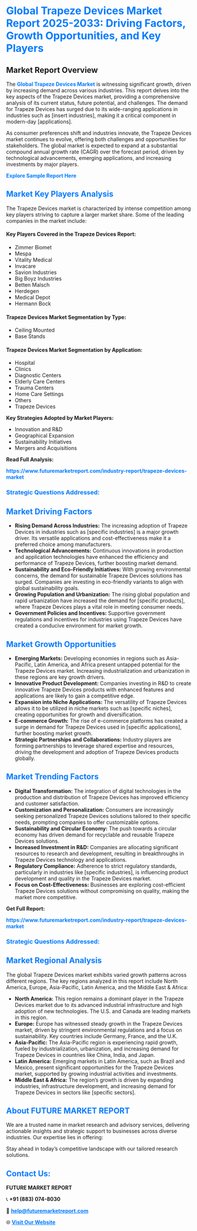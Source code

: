 <h1 style="color: #007BFF;">Global Trapeze Devices Market Report 2025-2033: Driving Factors, Growth Opportunities, and Key Players</h1>

<section id="overview">
<h2>Market Report Overview</h2>
<p>The <a href="https://www.futuremarketreport.com/industry-report/trapeze-devices-market" style="color: #007BFF; text-decoration: none;"><strong>Global Trapeze Devices Market</strong></a> is witnessing significant growth, driven by increasing demand across various industries. This report delves into the key aspects of the Trapeze Devices market, providing a comprehensive analysis of its current status, future potential, and challenges. The demand for Trapeze Devices has surged due to its wide-ranging applications in industries such as [insert industries], making it a critical component in modern-day [applications].</p>
<p>As consumer preferences shift and industries innovate, the Trapeze Devices market continues to evolve, offering both challenges and opportunities for stakeholders. The global market is expected to expand at a substantial compound annual growth rate (CAGR) over the forecast period, driven by technological advancements, emerging applications, and increasing investments by major players.</p>
</section>

<section id="overview">
<p><a href="https://www.futuremarketreport.com/request-sample/reportId=122474" style="color: #007BFF; text-decoration: none;"><strong>Explore Sample Report Here</strong></a></p>
</section>

<section id="key-players">
<h2 style="color: #007BFF;">Market Key Players Analysis</h2>
<p>The Trapeze Devices market is characterized by intense competition among key players striving to capture a larger market share. Some of the leading companies in the market include:</p>
<h4>Key Players Covered in the Trapeze Devices Report:</h4>
<ul><li>Zimmer Biomet</li><li>Mespa</li><li>Vitality Medical</li><li>Invacare</li><li>Savion Industries</li><li>Big Boyz Industries</li><li>Betten Malsch</li><li>Herdegen</li><li>Medical Depot</li><li>Hermann Bock</li></ul>
<h4>Trapeze Devices Market Segmentation by Type:</h4>
<ul><li>Ceiling Mounted</li><li>Base Stands</li></ul>

<h4>Trapeze Devices Market Segmentation by Application:</h4>
<ul><li>Hospital</li><li>Clinics</li><li>Diagnostic Centers</li><li>Elderly Care Centers</li><li>Trauma Centers</li><li>Home Care Settings</li><li>Others</li><li>Trapeze Devices</li></ul>
<p><strong>Key Strategies Adopted by Market Players:</strong></p>
<ul>
<li>Innovation and R&D</li>
<li>Geographical Expansion</li>
<li>Sustainability Initiatives</li>
<li>Mergers and Acquisitions</li>
</ul>
</section>

<section>
<p><strong>Read Full Analysis: </strong></p><a href="https://www.futuremarketreport.com/industry-report/trapeze-devices-market" style="color: #007BFF; text-decoration: none;"><strong>https://www.futuremarketreport.com/industry-report/trapeze-devices-market</strong></a>
<h3 style="color: #007BFF;">Strategic Questions Addressed:</h3>
</section>

<section id="driving-factors">
<h2 style="color: #007BFF;">Market Driving Factors</h2>
<ul>
<li><strong>Rising Demand Across Industries:</strong> The increasing adoption of Trapeze Devices in industries such as [specific industries] is a major growth driver. Its versatile applications and cost-effectiveness make it a preferred choice among manufacturers.</li>
<li><strong>Technological Advancements:</strong> Continuous innovations in production and application technologies have enhanced the efficiency and performance of Trapeze Devices, further boosting market demand.</li>
<li><strong>Sustainability and Eco-Friendly Initiatives:</strong> With growing environmental concerns, the demand for sustainable Trapeze Devices solutions has surged. Companies are investing in eco-friendly variants to align with global sustainability goals.</li>
<li><strong>Growing Population and Urbanization:</strong> The rising global population and rapid urbanization have increased the demand for [specific products], where Trapeze Devices plays a vital role in meeting consumer needs.</li>
<li><strong>Government Policies and Incentives:</strong> Supportive government regulations and incentives for industries using Trapeze Devices have created a conducive environment for market growth.</li>
</ul>
</section>

<section id="growth-opportunities">
<h2 style="color: #007BFF;">Market Growth Opportunities</h2>
<ul>
<li><strong>Emerging Markets:</strong> Developing economies in regions such as Asia-Pacific, Latin America, and Africa present untapped potential for the Trapeze Devices market. Increasing industrialization and urbanization in these regions are key growth drivers.</li>
<li><strong>Innovative Product Development:</strong> Companies investing in R&D to create innovative Trapeze Devices products with enhanced features and applications are likely to gain a competitive edge.</li>
<li><strong>Expansion into Niche Applications:</strong> The versatility of Trapeze Devices allows it to be utilized in niche markets such as [specific niches], creating opportunities for growth and diversification.</li>
<li><strong>E-commerce Growth:</strong> The rise of e-commerce platforms has created a surge in demand for Trapeze Devices used in [specific applications], further boosting market growth.</li>
<li><strong>Strategic Partnerships and Collaborations:</strong> Industry players are forming partnerships to leverage shared expertise and resources, driving the development and adoption of Trapeze Devices products globally.</li>
</ul>
</section>

<section id="trending-factors">
<h2 style="color: #007BFF;">Market Trending Factors</h2>
<ul>
<li><strong>Digital Transformation:</strong> The integration of digital technologies in the production and distribution of Trapeze Devices has improved efficiency and customer satisfaction.</li>
<li><strong>Customization and Personalization:</strong> Consumers are increasingly seeking personalized Trapeze Devices solutions tailored to their specific needs, prompting companies to offer customizable options.</li>
<li><strong>Sustainability and Circular Economy:</strong> The push towards a circular economy has driven demand for recyclable and reusable Trapeze Devices solutions.</li>
<li><strong>Increased Investment in R&D:</strong> Companies are allocating significant resources to research and development, resulting in breakthroughs in Trapeze Devices technology and applications.</li>
<li><strong>Regulatory Compliance:</strong> Adherence to strict regulatory standards, particularly in industries like [specific industries], is influencing product development and quality in the Trapeze Devices market.</li>
<li><strong>Focus on Cost-Effectiveness:</strong> Businesses are exploring cost-efficient Trapeze Devices solutions without compromising on quality, making the market more competitive.</li>
</ul>
</section>

<section>
<p><strong>Get Full Report: </strong></p><a href="https://www.futuremarketreport.com/industry-report/trapeze-devices-market" style="color: #007BFF; text-decoration: none;"><strong>https://www.futuremarketreport.com/industry-report/trapeze-devices-market</strong></a>
<h3 style="color: #007BFF;">Strategic Questions Addressed:</h3>
</section>


<section id="regional-analysis">
<h2 style="color: #007BFF;">Market Regional Analysis</h2>
<p>The global Trapeze Devices market exhibits varied growth patterns across different regions. The key regions analyzed in this report include North America, Europe, Asia-Pacific, Latin America, and the Middle East & Africa:</p>
<ul>
<li><strong>North America:</strong> This region remains a dominant player in the Trapeze Devices market due to its advanced industrial infrastructure and high adoption of new technologies. The U.S. and Canada are leading markets in this region.</li>
<li><strong>Europe:</strong> Europe has witnessed steady growth in the Trapeze Devices market, driven by stringent environmental regulations and a focus on sustainability. Key countries include Germany, France, and the U.K.</li>
<li><strong>Asia-Pacific:</strong> The Asia-Pacific region is experiencing rapid growth, fueled by industrialization, urbanization, and increasing demand for Trapeze Devices in countries like China, India, and Japan.</li>
<li><strong>Latin America:</strong> Emerging markets in Latin America, such as Brazil and Mexico, present significant opportunities for the Trapeze Devices market, supported by growing industrial activities and investments.</li>
<li><strong>Middle East & Africa:</strong> The region’s growth is driven by expanding industries, infrastructure development, and increasing demand for Trapeze Devices in sectors like [specific sectors].</li>
</ul>
</section>

<footer>
<h2 style="color: #007BFF;">About FUTURE MARKET REPORT</h2>
<p>We are a trusted name in market research and advisory services, delivering actionable insights and strategic support to businesses across diverse industries. Our expertise lies in offering:</p>

<p>Stay ahead in today’s competitive landscape with our tailored research solutions.</p>

<h2 style="color: #007BFF;">Contact Us:</h2>
<p><strong>FUTURE MARKET REPORT</strong></p>
<p>📞 <strong>+91 (883) 074-8030</strong></p>
<p>📧 <strong><a href="mailto:help@futuremarketreport.com" style="color: #007BFF;">help@futuremarketreport.com</a></strong></p>
<p>🌐 <strong><a href="https://www.futuremarketreport.com/" style="color: #007BFF;">Visit Our Website</a></strong></p>
</footer>